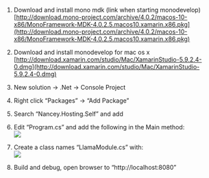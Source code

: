 1)  Download and install mono mdk (link when starting monodevelop)
[http://download.mono-project.com/archive/4.0.2/macos-10-x86/MonoFramework-MDK-4.0.2.5.macos10.xamarin.x86.pkg](http://download.mono-project.com/archive/4.0.2/macos-10-x86/MonoFramework-MDK-4.0.2.5.macos10.xamarin.x86.pkg)

2)  Download and install monodevelop for mac os x
[http://download.xamarin.com/studio/Mac/XamarinStudio-5.9.2.4-0.dmg](http://download.xamarin.com/studio/Mac/XamarinStudio-5.9.2.4-0.dmg)

3)  New solution -&gt; .Net -&gt; Console Project

4)  Right click “Packages” -&gt; “Add Package”

5)  Search “Nancey.Hosting.Self” and add

6)  Edit “Program.cs” and add the following in the Main method:\
    ![](media/image1.tiff)

7)  Create a class names “LlamaModule.cs” with:\
    ![](media/image2.tiff)

8)  Build and debug, open browser to “http://localhost:8080”
